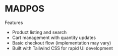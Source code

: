 # MADPOS



Features

* Product listing and search
* Cart management with quantity updates
* Basic checkout flow (implementation may vary)
* Built with Tailwind CSS for rapid UI development


